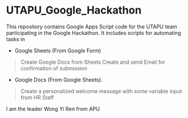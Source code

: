 # UTAPU_Google_Hackathon

This repository contains Google Apps Script code for the UTAPU team participating in the Google Hackathon. It includes scripts for automating tasks in 

- Google Sheets (From Google Form)
> Create Google Docs from Sheets
> Create and send Email for confirmation of submission

- Google Docs (From Google Sheets).
> Create a personalized welcome message with some variable input from HR Staff

I am the leader Wong Yi Ren from APU
